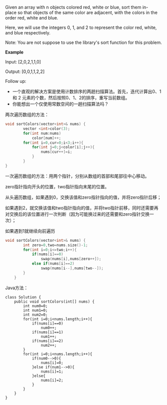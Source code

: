 Given an array with n objects colored red, white or blue, sort them in-place so that objects of the same color are adjacent, with the colors in the order red, white and blue.

Here, we will use the integers 0, 1, and 2 to represent the color red, white, and blue respectively.

Note: You are not suppose to use the library's sort function for this problem.

**Example**

Input: [2,0,2,1,1,0]

Output: [0,0,1,1,2,2]

Follow up:
- 一个直观的解决方案是使用计数排序的两趟扫描算法。首先，迭代计算出0、1 和 2 元素的个数，然后按照0、1、2的排序，重写当前数组。
- 你能想出一个仅使用常数空间的一趟扫描算法吗？

两次遍历数组的方法：

```C++
void sortColors(vector<int>& nums) {
        vector <int>color(3);
        for(int num:nums)
            color[num]++;
        for(int i=0,cur=0;i<3;i++){
            for(int j=0;j<color[i];j++){
                nums[cur++]=i;       
            }
        }
}
```

一次遍历数组的方法：用两个指针，分别从数组的首部和尾部往中心移动。

zero指针指向开头的位置，two指针指向末尾的位置。

从头遍历数组，如果遇到0，交换该值和zero指针指向的值，并将zero指针后移；

如果遇到2，就交换该值和two指针指向的值，并将two指针前移，同时还需要再对交换后的该位置进行一次判断（因为可能换过来的还需要和zero指针交换一次）；

如果遇到1就继续向前遍历

```C++
void sortColors(vector<int>& nums) {
        int zero=0,two=nums.size()-1;
        for(int i=0;i<=two;i++){
            if(nums[i]==0)
                swap(nums[i],nums[zero++]);
            else if(nums[i]==2)
                swap(nums[i--],nums[two--]);
        }
    }
```   

Java方法：
```
class Solution {
    public void sortColors(int[] nums) {
        int num0=0;
        int num1=0;
        int num2=0;
        for(int i=0;i<nums.length;i++){
            if(nums[i]==0)
                num0++;
            if(nums[i]==1)
                num1++;
            if(nums[i]==2)
                num2++;
        }
        for(int i=0;i<nums.length;i++){
            if(num0-->0){
                nums[i]=0;
            }else if(num1-->0){
                nums[i]=1;
            }else{
                nums[i]=2;
            }
        }
    }
}
```
